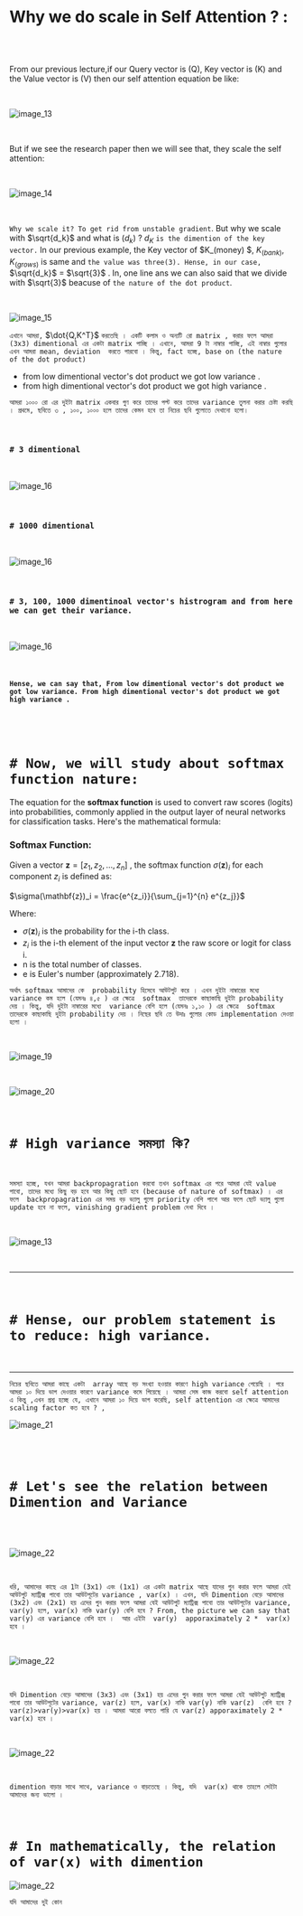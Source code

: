 
<br>
<br>

# Why we do scale in Self Attention ? : 

<br>
<br>

From our previous lecture,if our Query vector is (Q), Key vector is (K) and the Value vector is (V) then our self attention equation be like: 

<br>

![image_13](photo/image13.png)

<br>

But if we see the research paper then we will see that, they scale the self attention:

<br>

![image_14](photo/image14.png)

<br>

`Why we scale it? To get rid from unstable gradient`. But  why we scale with $\sqrt{d_k}$ and what is $(d_k)$ ? $d_K$ `is the dimention of the key vector.` In our previous example, the Key vector of $K_(money) $, $K_(bank)$, $K_(grows)$ is same and `the value was three(3). Hense, in our case,`  $\sqrt{d_k}$ = $\sqrt{3}$ . In, one line ans we can also said that we divide with  $\sqrt{3}$ beacuse of `the nature of the dot product`.

<br>

![image_15](photo/image15.png)


`এখানে আমরা,` $\dot{Q,K^T}$ `করতেছি । একটি কলাম ও অন্যটি রো matrix , করার ফলে আমরা (3x3) dimentional এর একটা matrix পাচ্ছি । এখানে, আমরা 9 টা নাম্বার পাচ্ছি, এই নাম্বার গুলোর এখন আমরা mean, deviation  করতে পারবো । কিন্তু, fact হচ্ছে, base on (the nature of the dot product)` 

- from low dimentional vector's dot product we got low variance .
- from high dimentional vector's dot product we got high variance .

`আমরা ১০০০ রো এর দুইটা matrix একবার গুণ করে তাদের পল্ট করে তাদের variance তুলনা করার চেষ্টা করছি । প্রথমে, ছবিতে ৩ , ১০০, ১০০০ হলে তাদের কেমন হবে তা নিচের ছবি গুলোতে দেখানো হলো।  `

<br>

### `# 3 dimentional`

<br>

![image_16](photo/image16.png)

<br>

### `# 1000 dimentional`

<br>

![image_16](photo/image17.png)

<br>

### `# 3, 100, 1000 dimentinoal vector's histrogram and from here we can get their variance.`

<br>

![image_16](photo/image18.png)

<br>

#### `Hense, we can say that, From low dimentional vector's dot product we got low variance. From high dimentional vector's dot product we got high variance .`

<br>
<br>

# `# Now, we will study about softmax function nature: `


The equation for the **softmax function** is used to convert raw scores (logits) into probabilities, commonly applied in the output layer of neural networks for classification tasks. Here's the mathematical formula:

### Softmax Function:

Given a vector  $\mathbf{z} = [z_1, z_2, ..., z_n]$ , the softmax function $\sigma(\mathbf{z})_i$ for each component $z_i$ is defined as:


$\sigma(\mathbf{z})_i = \frac{e^{z_i}}{\sum_{j=1}^{n} e^{z_j}}$

Where:
- $\sigma(\mathbf{z})_i$ is the probability for the i-th class.
- $z_i$ is the i-th element of the input vector $\mathbf{z}$ the raw score or logit for class i.
- n is the total number of classes.
- e is Euler's number (approximately 2.718).

` অর্থাৎ softmax আমাদের কে  probability হিসেবে আউটপুট করে । এখন দুইটা নাম্বারের মধ্যে  variance কম হলে (যেমনঃ ৪,৫ ) এর ক্ষেত্রে  softmax  তাদেরকে কাছাকাছি দুইটা probability দেয় । কিন্তু, যদি দুইটা নাম্বারের মধ্যে  variance বেশি হলে (যেমনঃ ১,১০ ) এর ক্ষেত্রে  softmax তাদেরকে কাছাকাছি দুইটা probability দেয় । নিছের ছবি তে উদাঃ গুলোর কোড implementation দেওয়া হলো । ` 

<br>

![image_19](photo/image19.png)

<br>

![image_20](photo/image20.png)

<br>


# `# High variance সমস্যা কি?`

<br>

`সমস্যা হচ্ছে, যখন আমরা backpropagration করবো তখন softmax এর পরে আমরা যেই value পাবো, তাদের মধ্যে কিছু বড় হবে আর কিছু ছোট হবে (because of nature of softmax) । এর ফলে  backpropagration এর সময় বড় ভ্যালু গুলো priority বেশি পাশে আর ফলে ছোট ভ্যালু গুলো update হবে না ফলে, vinishing gradient problem দেখা দিবে ।  `


<br>

![image_13](photo/image13.png)

<br>

---

<br>


# `# Hense, our problem statement is to reduce: high variance.`

<br>

---

`নিচের ছবিতে আমরা কাছে একটা  array আছে বড় সংখ্যা হওয়ার কারণে high variance পেয়েছি । পরে আমরা ১০ দিয়ে ভাগ দেওয়ার কারণে variance কমে গিয়েছে । আমরা সেম কাজ করবো self attention এ কিন্তু ,এখন প্রশ্ন হচ্ছে যে, এখানে আমরা ১০ দিয়ে ভাগ করেছি, self attention এর ক্ষেত্রে আমাদের scaling factor কত হবে ? ,  `

![image_21](photo/image21.png)


<br>
<br>

# `# Let's see the relation between Dimention and Variance `

<br>
<br>

![image_22](photo/image24.png)

<br>

`ধরি, আমাদের কাছে এর 1টা (3x1) এবং (1x1) এর একটা matrix আছে যাদের গুন করার ফলে আমরা যেই আউটপুট ম্যাট্রিক্স পাবো তার আউটপূটের variance , var(x) । এখন, যদি Dimention বেড়ে আমাদের (3x2) এবং (2x1) হয় এদের গুন করার ফলে আমরা যেই আউটপুট ম্যাট্রিক্স পাবো তার আউটপূটের variance, var(y) হলে, var(x) নাকি var(y) বেশি হবে ? From, the picture we can say that var(y) এর variance বেশি হবে ।  আর এইটা  var(y)  apporaximately 2 *  var(x) হবে । `

<br>

![image_22](photo/image22.png)

<br>

`যদি Dimention বেড়ে আমাদের (3x3) এবং (3x1) হয় এদের গুন করার ফলে আমরা যেই আউটপুট ম্যাট্রিক্স পাবো তার আউটপূটের variance, var(z) হলে, var(x) নাকি var(y) নাকি var(z)  বেশি হবে ? var(z)>var(y)>var(x) হয় । আমরা আরো বলতে পারি যে var(z) apporaximately 2 * var(x) হবে । `


<br>

![image_22](photo/image25.png)

<br>

`dimention বাড়ার সাথে সাথে, variance ও বাড়তেছে । কিন্তু, যদি  var(x) থাকে তাহলে সেইটা আমাদের জন্য ভালো ।  `

<br>

# `# In mathematically, the relation of var(x) with dimention`

![image_22](photo/image23.png)

`যদি আমাদের দুই কোন `

 